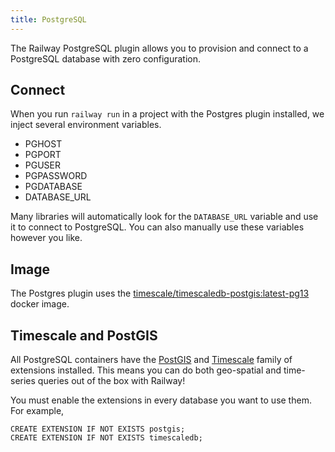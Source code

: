 ```yaml
---
title: PostgreSQL
---
```


The Railway PostgreSQL plugin allows you to provision and connect to a
PostgreSQL database with zero configuration.

## Connect

When you run `railway run` in a project with the Postgres plugin installed, we inject several environment variables.

- PGHOST
- PGPORT
- PGUSER
- PGPASSWORD
- PGDATABASE
- DATABASE_URL

Many libraries will automatically look for the `DATABASE_URL` variable and use
it to connect to PostgreSQL. You can also manually use these variables however you
like.

## Image

The Postgres plugin uses the [timescale/timescaledb-postgis:latest-pg13](https://hub.docker.com/r/timescale/timescaledb) docker image.

## Timescale and PostGIS

All PostgreSQL containers have the [PostGIS](https://postgis.net/install/) and [Timescale](https://www.timescale.com/) family of extensions installed. This means you can do both geo-spatial and time-series queries out of the box with Railway!

You must enable the extensions in every database you want to use them. For example,

```
CREATE EXTENSION IF NOT EXISTS postgis;
CREATE EXTENSION IF NOT EXISTS timescaledb;
```
